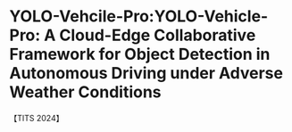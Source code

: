 # YOLO-Vehcile-Pro:YOLO-Vehicle-Pro: A Cloud-Edge Collaborative Framework for Object Detection in Autonomous Driving under Adverse Weather Conditions
【TITS 2024】
